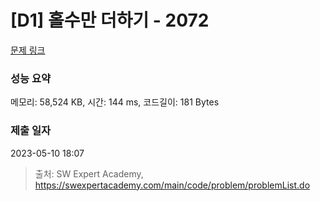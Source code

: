 # [D1] 홀수만 더하기 - 2072 

[문제 링크](https://swexpertacademy.com/main/code/problem/problemDetail.do?contestProbId=AV5QSEhaA5sDFAUq) 

### 성능 요약

메모리: 58,524 KB, 시간: 144 ms, 코드길이: 181 Bytes

### 제출 일자

2023-05-10 18:07



> 출처: SW Expert Academy, https://swexpertacademy.com/main/code/problem/problemList.do